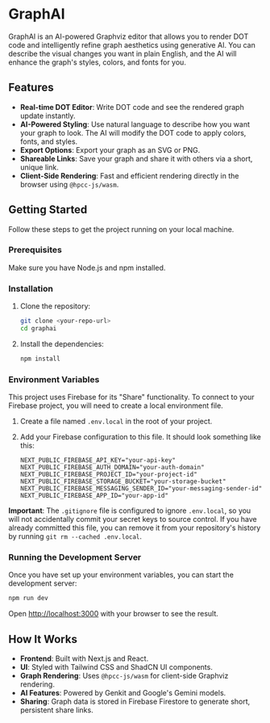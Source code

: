 # GraphAI

GraphAI is an AI-powered Graphviz editor that allows you to render DOT code and intelligently refine graph aesthetics using generative AI. You can describe the visual changes you want in plain English, and the AI will enhance the graph's styles, colors, and fonts for you.

## Features

- **Real-time DOT Editor**: Write DOT code and see the rendered graph update instantly.
- **AI-Powered Styling**: Use natural language to describe how you want your graph to look. The AI will modify the DOT code to apply colors, fonts, and styles.
- **Export Options**: Export your graph as an SVG or PNG.
- **Shareable Links**: Save your graph and share it with others via a short, unique link.
- **Client-Side Rendering**: Fast and efficient rendering directly in the browser using `@hpcc-js/wasm`.

## Getting Started

Follow these steps to get the project running on your local machine.

### Prerequisites

Make sure you have Node.js and npm installed.

### Installation

1.  Clone the repository:
    ```bash
    git clone <your-repo-url>
    cd graphai
    ```

2.  Install the dependencies:
    ```bash
    npm install
    ```

### Environment Variables

This project uses Firebase for its "Share" functionality. To connect to your Firebase project, you will need to create a local environment file.

1.  Create a file named `.env.local` in the root of your project.
2.  Add your Firebase configuration to this file. It should look something like this:

    ```
    NEXT_PUBLIC_FIREBASE_API_KEY="your-api-key"
    NEXT_PUBLIC_FIREBASE_AUTH_DOMAIN="your-auth-domain"
    NEXT_PUBLIC_FIREBASE_PROJECT_ID="your-project-id"
    NEXT_PUBLIC_FIREBASE_STORAGE_BUCKET="your-storage-bucket"
    NEXT_PUBLIC_FIREBASE_MESSAGING_SENDER_ID="your-messaging-sender-id"
    NEXT_PUBLIC_FIREBASE_APP_ID="your-app-id"
    ```

**Important**: The `.gitignore` file is configured to ignore `.env.local`, so you will not accidentally commit your secret keys to source control. If you have already committed this file, you can remove it from your repository's history by running `git rm --cached .env.local`.

### Running the Development Server

Once you have set up your environment variables, you can start the development server:

```bash
npm run dev
```

Open [http://localhost:3000](http://localhost:3000) with your browser to see the result.

## How It Works

- **Frontend**: Built with Next.js and React.
- **UI**: Styled with Tailwind CSS and ShadCN UI components.
- **Graph Rendering**: Uses `@hpcc-js/wasm` for client-side Graphviz rendering.
- **AI Features**: Powered by Genkit and Google's Gemini models.
- **Sharing**: Graph data is stored in Firebase Firestore to generate short, persistent share links.
